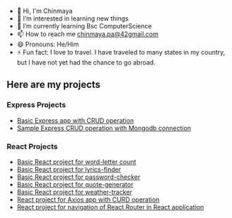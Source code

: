 - 👋 Hi, I'm Chinmaya
- 👀 I’m interested in learning new things
- 🌱 I’m currently learning Bsc ComputerScience
- 📫 How to reach me chinmaya.pa@42gmail.com
- 😄 Pronouns: He/Him
- ⚡ Fun fact: I love to travel. I have traveled to many states in my country, but I have not yet had the chance to go abroad.

## Here are my projects
### Express Projects
- [Basic Express app with CRUD operation](https://github.com/88chinu/expressProjectLevel1)
- [Sample Express CRUD operation with Mongodb connection](https://github.com/88chinu/expressProjectLevel2)

### React Projects
- [Basic React project for word-letter count](https://github.com/88chinu/reactProject/tree/main/word-letter-counter)
- [Basic React project for lyrics-finder](https://github.com/88chinu/reactProject/tree/main/lyrics-finder)
- [Basic React project for password-checker](https://github.com/88chinu/reactProject/tree/main/password-checker)
- [Basic React project for quote-generator](https://github.com/88chinu/reactProject/tree/main/quote-generator-react)
- [Basic React project for weather-tracker](https://github.com/88chinu/reactProject/tree/main/weather-tracker)
- [React project for Axios app with CURD operation](https://github.com/88chinu/reactProject/tree/main/axios-app)
- [React project for navigation of React Router in React application](https://github.com/88chinu/reactProject/tree/main/react_router_app)
<!---
88chinu/88chinu is a ✨ special ✨ repository because its `README.md` (this file) appears on your GitHub profile.
You can click the Preview link to take a look at your changes.
--->
